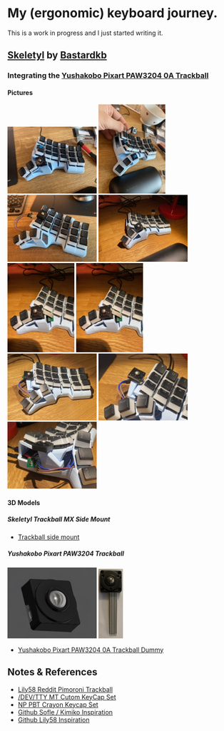 # My (ergonomic) keyboard journey. 

This is a work in progress and I just started writing it. 
## [Skeletyl](https://github.com/Bastardkb/Skeletyl) by [Bastardkb](https://github.com/Bastardkb/)

### Integrating the [Yushakobo Pixart PAW3204 0A Trackball](https://blog-eng.yushakobo.jp/entry/2020/04/01/151617)

#### Pictures

<img src="boards\bk-boards\skeletyl\pictures\photo_2021-10-17_08-55-24.jpg" width="200"> 
<img src="boards\bk-boards\skeletyl\pictures\photo_2021-10-17_08-55-34.jpg" width="150"> 
<img src="boards\bk-boards\skeletyl\pictures\photo_2021-10-17_08-55-35.jpg" width="200">
<img src="boards\bk-boards\skeletyl\pictures\photo_2021-10-17_08-55-36.jpg" width="200">
<img src="boards\bk-boards\skeletyl\pictures\photo_2021-10-17_08-55-37.jpg" width="150">
<img src="boards\bk-boards\skeletyl\pictures\photo_2021-10-17_08-55-39.jpg" width="150">
<img src="boards\bk-boards\skeletyl\pictures\photo_2021-10-17_09-18-31.jpg" width="200">
<img src="boards\bk-boards\skeletyl\pictures\photo_2021-10-17_09-18-32.jpg" width="200">
<img src="boards\bk-boards\skeletyl\pictures\photo_2021-10-17_09-18-34.jpg" width="200">

#### 3D Models

##### Skeletyl Trackball MX Side Mount
- [Trackball side mount](https://a360.co/3j9Dhkv)

##### Yushakobo Pixart PAW3204 Trackball

<img src="things\Yushakobo Pixart PAW3204 0A\Yushakobo Pixart PAW3204 0A Trackball.jpg" width="200">
<img src="things\Yushakobo Pixart PAW3204 0A\top.jpg" width="55">

- [Yushakobo Pixart PAW3204 0A Trackball Dummy](https://a360.co/3vrXreA)

## Notes & References

- [Lily58 Reddit Pimoroni Trackball](https://www.reddit.com/r/ErgoMechKeyboards/comments/orh0et/lily58_with_pimoroni_trackball_and_tilttent/)
- [/DEV/TTY MT Cutom KeyCap Set](https://drop.com/buy/drop-matt3o-devtty-custom-keycap-set/details#details)
- [NP PBT Crayon Keycap Set](https://keycapsss.com/keyboard-parts/keycaps/146/np-pbt-crayon-keycap-set-ansi)
- [Github Sofle / Kimiko Inspiration](https://github.com/foureight84/sofle-keyboard-pimoroni)
- [Github Lily58 Inspiration](https://github.com/dtwright/lily58-mods)
  